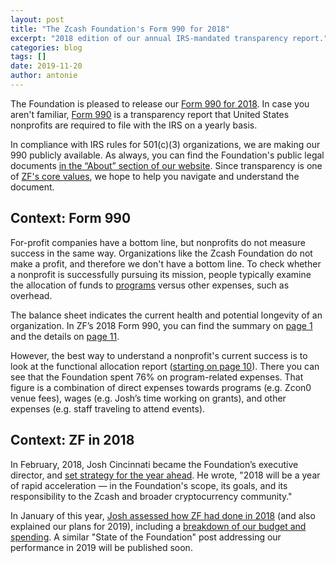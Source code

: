 ```yaml
---
layout: post
title: "The Zcash Foundation's Form 990 for 2018"
excerpt: "2018 edition of our annual IRS-mandated transparency report."
categories: blog
tags: []
date: 2019-11-20
author: antonie
---
```



The Foundation is pleased to release our [Form 990 for 2018](https://www.zfnd.org/about/irs-docs/Zcash%20Foundation%202018%20Form%20990.pdf). In case you aren't familiar, [Form 990](https://www.irs.gov/forms-pubs/about-form-990) is a transparency report that United States nonprofits are required to file with the IRS on a yearly basis.

In compliance with IRS rules for 501(c)(3) organizations, we are making our 990 publicly available. As always, you can find the Foundation's public legal documents [in the “About” section of our website](https://www.zfnd.org/about/#legal). Since transparency is one of [ZF's core values](https://www.zfnd.org/about/#values), we hope to help you navigate and understand the document.

## Context: Form 990

For-profit companies have a bottom line, but nonprofits do not measure success in the same way. Organizations like the Zcash Foundation do not make a profit, and therefore we don't have a bottom line. To check whether a nonprofit is successfully pursuing its mission, people typically examine the allocation of funds to [programs](https://www.zfnd.org/about/#mission) versus other expenses, such as overhead.

The balance sheet indicates the current health and potential longevity of an organization. In ZF’s 2018 Form 990, you can find the summary on [page 1](https://www.zfnd.org/about/irs-docs/Zcash%20Foundation%202018%20Form%20990.pdf#page=1) and the details on [page 11](https://www.zfnd.org/about/irs-docs/Zcash%20Foundation%202018%20Form%20990.pdf#page=11).

However, the best way to understand a nonprofit's current success is to look at the functional allocation report ([starting on page 10](https://www.zfnd.org/about/irs-docs/Zcash%20Foundation%202018%20Form%20990.pdf#page=10)). There you can see that the Foundation spent 76% on program-related expenses. That figure is a combination of direct expenses towards programs (e.g. Zcon0 venue fees), wages (e.g. Josh’s time working on grants), and other expenses (e.g. staff traveling to attend events).

## Context: ZF in 2018

In February, 2018, Josh Cincinnati became the Foundation’s executive director, and [set strategy for the year ahead](https://www.zfnd.org/blog/exec-director-and-roadmap/). He wrote, "2018 will be a year of rapid acceleration — in the Foundation's scope, its goals, and its responsibility to the Zcash and broader cryptocurrency community."

In January of this year, [Josh assessed how ZF had done in 2018](https://www.zfnd.org/blog/foundation-in-2019/) (and also explained our plans for 2019), including a [breakdown of our budget and spending](https://www.zfnd.org/blog/foundation-in-2019/#finances). A similar "State of the Foundation" post addressing our performance in 2019 will be published soon.
